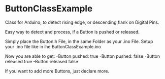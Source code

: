 # ButtonClassExample
Class for Arduino, to detect rising edge, or descending flank on Digital Pins.

Easy way to detect and process, if a Button is pushed or released.

Simply place the Button.h File, in the same Folder as your .ino File.
Setup your .ino file like in ihe ButtonClassExample.ino

Now you are able to get:
-Button pushed: true
-Button pushed: false
-Button released true
-Button released false

If you want to add more Buttons, just declare more.
